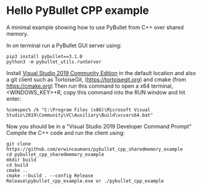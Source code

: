 # Hello PyBullet CPP example

A minimal example showing how to use PyBullet from C++ over shared memory.

In on terminal run a PyBullet GUI server using:
```
pip3 install pybullet==3.1.0
python3 -m pybullet_utils.runServer
```

Install [Visual Studio 2019 Community Edition](https://visualstudio.microsoft.com/vs/community/) in the default location and also a git client such as TortoiseGit,
(https://tortoisegit.org) and cmake (from https://cmake.org)
Then run this command to open a x64 terminal, <WINDOWS_KEY>+R, copy this command into the RUN window and hit enter:
```
%comspec% /k "C:\Program Files (x86)\Microsoft Visual Studio\2019\Community\VC\Auxiliary\Build\vcvars64.bat"
```
Now you should be in a "Visual Studio 2019 Developer Command Prompt"
Compile the C++ code and run the client using:
```
git clone https://github.com/erwincoumans/pybullet_cpp_sharedmemory_example
cd pybullet_cpp_sharedmemory_example
mkdir build
cd build
cmake ..
cmake --build . --config Release
Release\pybullet_cpp_example.exe or ./pybullet_cpp_example
```
